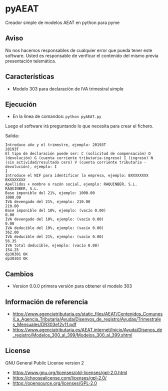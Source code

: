 # pyAEAT

Creador simple de modelos AEAT en python para pyme

## Aviso

No nos hacemos responsables de cualquier error que pueda tener este software. Usted es responsable de verificar el contenido del mismo previa presentación telemática.

## Características

- Modelo 303 para declaración de IVA trimestral simple

## Ejecución

 - En la línea de comandos: `python pyAEAT.py`

Luego el software irá preguntando lo que necesita para crear el fichero.

Salida:

```
Introduce año y el trimestre, ejemplo: 20193T
20193T
El tipo de declaración puede ser: C (solicitud de compensación) D (devolución) G (cuenta corriente tributaria-ingreso) I (ingreso) N (sin actividad/resultado cero) V (cuenta corriente tributaria - devolución), ejemplo: I
I
Introduce el NIF para identificar la empresa, ejemplo: BXXXXXXXX
BXXXXXXXX
Apellidos + nombre o razón social, ejemplo: RAQUINBER, S.L.
RAQUINBER, S.L.
Base imponible del 21%, ejemplo: 1000.00
1000.00
IVA devengado del 21%, ejemplo: 210.00
210.00
Base imponible del 10%, ejemplo: (vacío 0.00)
0.00
IVA devengado del 10%, ejemplo: (vacío 0.00)
0.00
IVA deducible del 10%, ejemplo: (vacío 0.00)
362.00
IVA deducible del 21%, ejemplo: (vacío 0.00)
56.35
IVA total deducible, ejemplo: (vacío 0.00)
154.25
dp30301 OK
dp30303 OK
```

## Cambios

- Version 0.0.0 primera versión para obtener el modelo 303

## Información de referencia

- https://www.agenciatributaria.es/static_files/AEAT/Contenidos_Comunes/La_Agencia_Tributaria/Ayuda/Disenyos_de_registro/Ayudas/Trimestrales_Mensuales/DR303e12v11.pdf
- https://www.agenciatributaria.es/AEAT.internet/Inicio/Ayuda/Disenos_de_registro/Modelos_300_al_399/Modelos_300_al_399.shtml

## License

GNU General Public License version 2

- https://www.gnu.org/licenses/old-licenses/gpl-2.0.html
- https://choosealicense.com/licenses/gpl-2.0/
- https://opensource.org/licenses/GPL-2.0
